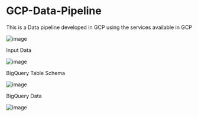 # GCP-Data-Pipeline
This is a Data pipeline developed in GCP using the services available in GCP


![image](https://github.com/Telusuga/GCP-Data-Pipeline/assets/113308141/a6e57b89-f03f-410e-be76-a2490b6d9536)

Input Data 

![image](https://github.com/Telusuga/GCP-Data-Pipeline/assets/113308141/dc4a931e-541d-4138-a5d4-c3ee2eeca61a)

BigQuery Table Schema

![image](https://github.com/Telusuga/GCP-Data-Pipeline/assets/113308141/99da19b3-a345-4f69-93d2-83cb426d1ec3)


BigQuery Data

![image](https://github.com/Telusuga/GCP-Data-Pipeline/assets/113308141/c6a1027a-0087-4436-93e4-ccf049fd731f)
